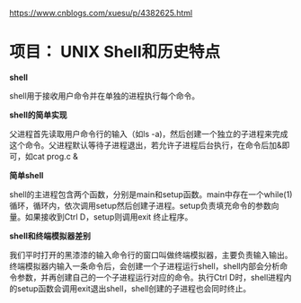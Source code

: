 https://www.cnblogs.com/xuesu/p/4382625.html



# 项目： UNIX Shell和历史特点

**shell**

shell用于接收用户命令并在单独的进程执行每个命令。



**shell的简单实现**

父进程首先读取用户命令行的输入（如ls -a)，然后创建一个独立的子进程来完成这个命令。父进程默认等待子进程退出，若允许子进程后台执行，在命令后加&即可，如cat prog.c &



**简单shell**

shell的主进程包含两个函数，分别是main和setup函数。main中存在一个while(1)循环，循环内，依次调用setup然后创建子进程。setup负责填充命令的参数向量。如果接收到Ctrl D，setup则调用exit 终止程序。



**shell和终端模拟器差别**

我们平时打开的黑漆漆的输入命令行的窗口叫做终端模拟器，主要负责输入输出。终端模拟器内输入一条命令后，会创建一个子进程运行shell，shell内部会分析命令参数，并再创建自己的一个子进程运行对应的命令。执行Ctrl D时，shell进程内的setup函数会调用exit退出shell，shell创建的子进程也会同时终止。

